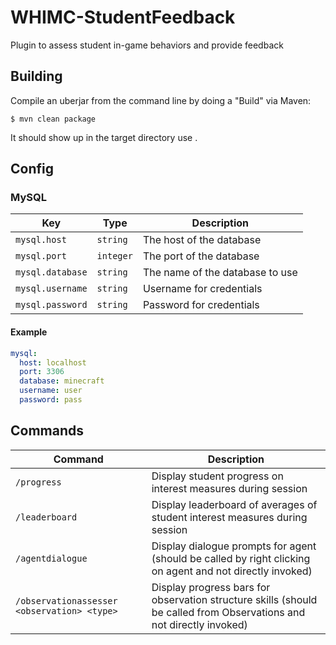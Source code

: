 # WHIMC-StudentFeedback

Plugin to assess student in-game behaviors and provide feedback

## Building
Compile an uberjar from the command line by doing a "Build" via Maven:
```
$ mvn clean package
```
It should show up in the target directory use .

## Config
### MySQL
| Key | Type | Description |
|---|---|---|
|`mysql.host`|`string`|The host of the database|
|`mysql.port`|`integer`|The port of the database|
|`mysql.database`|`string`|The name of the database to use|
|`mysql.username`|`string`|Username for credentials|
|`mysql.password`|`string`|Password for credentials|

#### Example
```yaml
mysql:
  host: localhost
  port: 3306
  database: minecraft
  username: user
  password: pass
```

## Commands
| Command                                                     | Description                                                                                                                |
|-------------------------------------------------------------|----------------------------------------------------------------------------------------------------------------------------|
| `/progress`                                                 | Display student progress on interest measures during session                                                               |
| `/leaderboard`                                              | Display leaderboard of averages of student interest measures during session                                                |
| `/agentdialogue`                                            | Display dialogue prompts for agent (should be called by right clicking on agent and not directly invoked)                  |
| `/observationassesser <observation> <type>`                 | Display progress bars for observation structure skills (should be called from Observations and not directly invoked)       |

